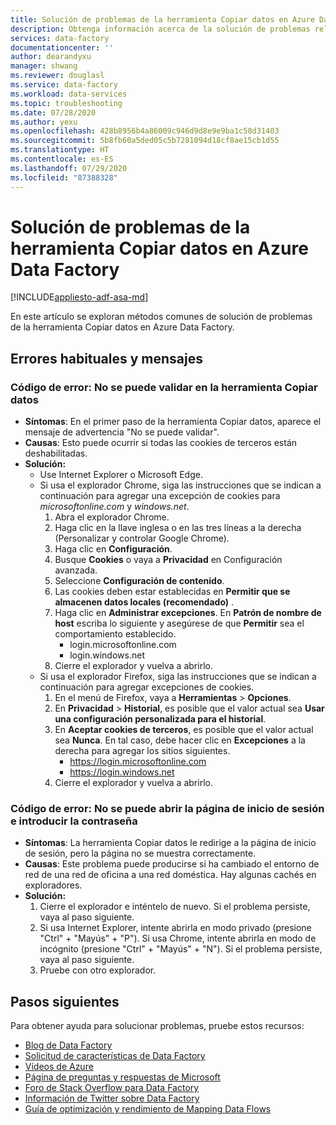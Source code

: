 ```yaml
---
title: Solución de problemas de la herramienta Copiar datos en Azure Data Factory
description: Obtenga información acerca de la solución de problemas relacionados con la herramienta Copiar datos en Azure Data Factory.
services: data-factory
documentationcenter: ''
author: dearandyxu
manager: shwang
ms.reviewer: douglasl
ms.service: data-factory
ms.workload: data-services
ms.topic: troubleshooting
ms.date: 07/28/2020
ms.author: yexu
ms.openlocfilehash: 428b8956b4a86009c946d9d8e9e9ba1c58d31403
ms.sourcegitcommit: 5b8fb60a5ded05c5b7281094d18cf8ae15cb1d55
ms.translationtype: HT
ms.contentlocale: es-ES
ms.lasthandoff: 07/29/2020
ms.locfileid: "87388328"
---
```

# <a name="troubleshoot-copy-data-tool-in-azure-data-factory"></a>Solución de problemas de la herramienta Copiar datos en Azure Data Factory

[!INCLUDE[appliesto-adf-asa-md](includes/appliesto-adf-asa-md.md)]

En este artículo se exploran métodos comunes de solución de problemas de la herramienta Copiar datos en Azure Data Factory.

## <a name="common-errors-and-messages"></a>Errores habituales y mensajes

### <a name="error-code-unable-to-validate-in-copy-data-tool"></a>Código de error: No se puede validar en la herramienta Copiar datos

- **Síntomas**: En el primer paso de la herramienta Copiar datos, aparece el mensaje de advertencia "No se puede validar".
- **Causas**: Esto puede ocurrir si todas las cookies de terceros están deshabilitadas.
- **Solución:** 
    - Use Internet Explorer o Microsoft Edge.
    - Si usa el explorador Chrome, siga las instrucciones que se indican a continuación para agregar una excepción de cookies para *microsoftonline.com* y *windows.net*.
        1.  Abra el explorador Chrome.
        2.  Haga clic en la llave inglesa o en las tres líneas a la derecha (Personalizar y controlar Google Chrome).
        3.  Haga clic en **Configuración**.
        4.  Busque **Cookies** o vaya a **Privacidad** en Configuración avanzada.
        5.  Seleccione **Configuración de contenido**.    
        6.  Las cookies deben estar establecidas en **Permitir que se almacenen datos locales (recomendado)** .
        7.  Haga clic en **Administrar excepciones**. En **Patrón de nombre de host** escriba lo siguiente y asegúrese de que **Permitir** sea el comportamiento establecido.
            - login.microsoftonline.com
            - login.windows.net
        8.  Cierre el explorador y vuelva a abrirlo.
    - Si usa el explorador Firefox, siga las instrucciones que se indican a continuación para agregar excepciones de cookies.
        1. En el menú de Firefox, vaya a **Herramientas** > **Opciones**.
        2. En **Privacidad** > **Historial**, es posible que el valor actual sea **Usar una configuración personalizada para el historial**.
        3. En **Aceptar cookies de terceros**, es posible que el valor actual sea **Nunca**. En tal caso, debe hacer clic en **Excepciones** a la derecha para agregar los sitios siguientes.
            - https://login.microsoftonline.com
            - https://login.windows.net
        4.  Cierre el explorador y vuelva a abrirlo. 


### <a name="error-code-unable-to-open-login-page-and-enter-password"></a>Código de error: No se puede abrir la página de inicio de sesión e introducir la contraseña

- **Síntomas**: La herramienta Copiar datos le redirige a la página de inicio de sesión, pero la página no se muestra correctamente.
- **Causas**: Este problema puede producirse si ha cambiado el entorno de red de una red de oficina a una red doméstica. Hay algunas cachés en exploradores. 
- **Solución:** 
    1.  Cierre el explorador e inténtelo de nuevo. Si el problema persiste, vaya al paso siguiente.   
    2.  Si usa Internet Explorer, intente abrirla en modo privado (presione "Ctrl" + "Mayús" + "P"). Si usa Chrome, intente abrirla en modo de incógnito (presione "Ctrl" + "Mayús" + "N"). Si el problema persiste, vaya al paso siguiente. 
    3.  Pruebe con otro explorador. 


## <a name="next-steps"></a>Pasos siguientes

Para obtener ayuda para solucionar problemas, pruebe estos recursos:
*  [Blog de Data Factory](https://azure.microsoft.com/blog/tag/azure-data-factory/)
*  [Solicitud de características de Data Factory](https://feedback.azure.com/forums/270578-data-factory)
*  [Vídeos de Azure](https://azure.microsoft.com/resources/videos/index/?sort=newest&services=data-factory)
*  [Página de preguntas y respuestas de Microsoft](https://docs.microsoft.com/answers/topics/azure-data-factory.html)
*  [Foro de Stack Overflow para Data Factory](https://stackoverflow.com/questions/tagged/azure-data-factory)
*  [Información de Twitter sobre Data Factory](https://twitter.com/hashtag/DataFactory)
*  [Guía de optimización y rendimiento de Mapping Data Flows](concepts-data-flow-performance.md)
